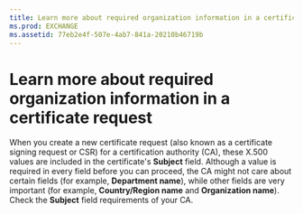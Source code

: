 ```yaml
---
title: Learn more about required organization information in a certificate request
ms.prod: EXCHANGE
ms.assetid: 77eb2e4f-507e-4ab7-841a-20210b46719b
---
```



# Learn more about required organization information in a certificate request

When you create a new certificate request (also known as a certificate signing request or CSR) for a certification authority (CA), these X.500 values are included in the certificate's **Subject** field. Although a value is required in every field before you can proceed, the CA might not care about certain fields (for example, **Department name**), while other fields are very important (for example, **Country/Region name** and **Organization name**). Check the **Subject** field requirements of your CA.
  
    
    


